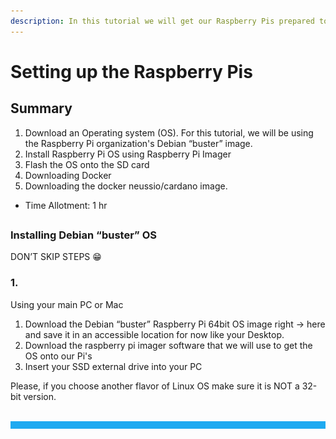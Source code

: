 ```yaml
---
description: In this tutorial we will get our Raspberry Pis prepared to
---
```


# Setting up the Raspberry Pis

## Summary <a id="h.vrhvb96nxxe9"></a>

1. Download an Operating system \(OS\). For this tutorial, we will be using the Raspberry Pi organization's Debian “buster” image.
2. Install Raspberry Pi OS using Raspberry Pi Imager 
3. Flash the OS onto the SD card
4. Downloading Docker
5. Downloading the docker neussio/cardano image.

* Time Allotment: 1 hr

##  <a id="h.fnjk6vnqzbqk"></a>

### Installing Debian “buster” OS <a id="h.iwerjkqkfkua"></a>

DON’T SKIP STEPS 😁

### 1.  <a id="h.lpv6ciisjqp3"></a>

Using your main  PC or Mac

1. Download the Debian “buster” Raspberry Pi 64bit OS image right -&gt; here and save it in an accessible location for now like your Desktop.
2. Download the raspberry pi imager software that we will use to get the OS onto our Pi's
3. Insert your SSD external drive into your PC 

Please, if you choose another flavor of Linux OS make sure it is NOT a 32-bit version.





##  <a id="h.chto247rp9sq"></a>

##  <a id="h.cwpgxthk12l6"></a>

##  <a id="h.6modoe1jkazy"></a>

##  <a id="h.lkmer6snv52n"></a>

![](../../.gitbook/assets/image2.png)

